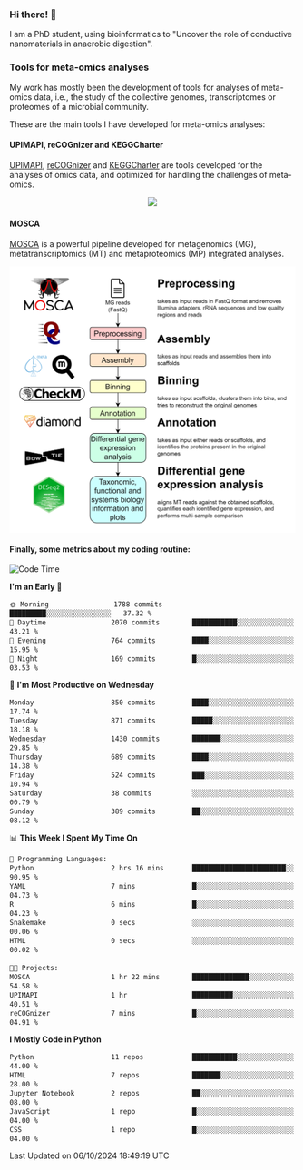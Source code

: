 ### Hi there! 👋

I am a PhD student, using bioinformatics to "Uncover the role of conductive nanomaterials in anaerobic digestion".

### Tools for meta-omics analyses

My work has mostly been the development of tools for analyses of meta-omics data, i.e., the study of the collective genomes, transcriptomes or proteomes of a microbial community.

These are the main tools I have developed for meta-omics analyses:

#### UPIMAPI, reCOGnizer and KEGGCharter

[UPIMAPI](https://github.com/iquasere/UPIMAPI), [reCOGnizer](https://github.com/iquasere/reCOGnizer) and [KEGGCharter](https://github.com/iquasere/KEGGCharter) are tools developed for the analyses of omics data, and optimized for handling the challenges of meta-omics.

<p align="center">
    <img src="assets/annotation_paper.png">
</p>

#### MOSCA

[MOSCA](https://github.com/iquasere/MOSCA) is a powerful pipeline developed for metagenomics (MG), metatranscriptomics (MT) and metaproteomics (MP) integrated analyses.

<p align="center">
    <img src="assets/mosca_workflow.png" align="center" width="700">
</p>


#### Finally, some metrics about my coding routine:

<!--START_SECTION:waka-->
![Code Time](http://img.shields.io/badge/Code%20Time-869%20hrs%2026%20mins-blue)

**I'm an Early 🐤** 

```text
🌞 Morning                1788 commits        █████████░░░░░░░░░░░░░░░░   37.32 % 
🌆 Daytime                2070 commits        ███████████░░░░░░░░░░░░░░   43.21 % 
🌃 Evening                764 commits         ████░░░░░░░░░░░░░░░░░░░░░   15.95 % 
🌙 Night                  169 commits         █░░░░░░░░░░░░░░░░░░░░░░░░   03.53 % 
```
📅 **I'm Most Productive on Wednesday** 

```text
Monday                   850 commits         ████░░░░░░░░░░░░░░░░░░░░░   17.74 % 
Tuesday                  871 commits         █████░░░░░░░░░░░░░░░░░░░░   18.18 % 
Wednesday                1430 commits        ███████░░░░░░░░░░░░░░░░░░   29.85 % 
Thursday                 689 commits         ████░░░░░░░░░░░░░░░░░░░░░   14.38 % 
Friday                   524 commits         ███░░░░░░░░░░░░░░░░░░░░░░   10.94 % 
Saturday                 38 commits          ░░░░░░░░░░░░░░░░░░░░░░░░░   00.79 % 
Sunday                   389 commits         ██░░░░░░░░░░░░░░░░░░░░░░░   08.12 % 
```


📊 **This Week I Spent My Time On** 

```text
💬 Programming Languages: 
Python                   2 hrs 16 mins       ███████████████████████░░   90.95 % 
YAML                     7 mins              █░░░░░░░░░░░░░░░░░░░░░░░░   04.73 % 
R                        6 mins              █░░░░░░░░░░░░░░░░░░░░░░░░   04.23 % 
Snakemake                0 secs              ░░░░░░░░░░░░░░░░░░░░░░░░░   00.06 % 
HTML                     0 secs              ░░░░░░░░░░░░░░░░░░░░░░░░░   00.02 % 

🐱‍💻 Projects: 
MOSCA                    1 hr 22 mins        ██████████████░░░░░░░░░░░   54.58 % 
UPIMAPI                  1 hr                ██████████░░░░░░░░░░░░░░░   40.51 % 
reCOGnizer               7 mins              █░░░░░░░░░░░░░░░░░░░░░░░░   04.91 % 
```

**I Mostly Code in Python** 

```text
Python                   11 repos            ███████████░░░░░░░░░░░░░░   44.00 % 
HTML                     7 repos             ███████░░░░░░░░░░░░░░░░░░   28.00 % 
Jupyter Notebook         2 repos             ██░░░░░░░░░░░░░░░░░░░░░░░   08.00 % 
JavaScript               1 repo              █░░░░░░░░░░░░░░░░░░░░░░░░   04.00 % 
CSS                      1 repo              █░░░░░░░░░░░░░░░░░░░░░░░░   04.00 % 
```




 Last Updated on 06/10/2024 18:49:19 UTC
<!--END_SECTION:waka-->
